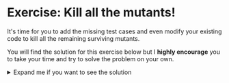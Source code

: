 ﻿---
description: It's now your turn to kill all the mutants
---

# Exercise: Kill all the mutants!

It's time for you to add the missing test cases and even modify your existing code to kill all the remaining surviving mutants.

You will find the solution for this exercise below but I **highly encourage** you to take your time and try to solve the problem on your own.

<details>

<summary>Expand me if you want to see the solution</summary>

```csharp title="CalculatorTests.cs"
public class CalculatorTests
{
    [Theory]
    [InlineData(5, 5, 10)]
    public void Test_Add(int first, int second, int expected)
    {
        // Arrange
        var sut = new Calculator();

        // Act
        var result = sut.Add(first, second);

        // Assert
        result.Should().Be(expected);
    }

    [Theory]
    [InlineData(5, 5, 0)]
    [InlineData(10, 9, 1)]
    public void Test_Subtract(int first, int second, int expected)
    {
        // Arrange
        var sut = new Calculator();
        
        // Act
        var result = sut.Subtract(first, second);

        // Assert
        result.Should().Be(expected);
    }

    [Theory]
    [InlineData(1, 1, 1)]
    [InlineData(2, 3, 6)]
    public void Test_Multiply(int first, int second, int expected)
    {
        // Arrange
        var sut = new Calculator();
        
        // Act
        var result = sut.Multiply(first, second);

        // Assert
        result.Should().Be(expected);
    }

    [Theory]
    [InlineData(1, 1, 1, 0)]
    [InlineData(4, 2, 2, 0)]
    [InlineData(5, 2, 2, 1)]
    public void Test_Divide(int first, int second, int expected, int remainder)
    {
        // Arrange
        var sut = new Calculator();
        
        // Act
        var result = sut.Divide(first, second);

        // Assert
        result.Result.Should().Be(expected);
        result.Remainder.Should().Be(remainder);
    }

    [Fact]
    public void Test_Divide_ByZero()
    {
        // Arrange
        var sut = new Calculator();

        // Act
        var result = () => sut.Divide(1, 0);
        
        // Assert
        result.Should().Throw<DivideByZeroException>();
    }
}
```

```csharp title="Calculator.cs"
public class Calculator
{
    public int Add(int first, int second)
    {
        return first + second;
    }

    public int Subtract(int first, int second)
    {
        return first - second;
    }

    public int Multiply(int first, int second)
    {
        return first * second;
    }

    public (int Result, int Remainder) Divide(int first, int second)
    {
        var result = first / second;
        var remainder = first % second;
        return (result, remainder);
    }
}
```

</details>
